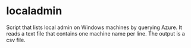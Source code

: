 # localadmin
Script that lists local admin on Windows machines by querying Azure.
It reads a text file that contains one machine name per line.
The output is a csv file.
